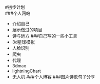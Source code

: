 #初步计划  
###个人网站  
  * 介绍自己
  * 展示做过的项目
  * 诗与远方
###自己写的一些小工具
  * 3d星球模拟
  * 人脸识别
  * 爬虫
  * 代理
  * 3dmax
  * lightningChart
  * 无人机
###个人博客
###图片诗歌句子分享